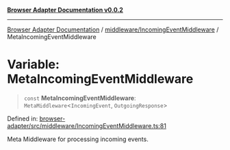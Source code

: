 [**Browser Adapter Documentation v0.0.2**](../../../README.md)

***

[Browser Adapter Documentation](../../../modules.md) / [middleware/IncomingEventMiddleware](../README.md) / MetaIncomingEventMiddleware

# Variable: MetaIncomingEventMiddleware

> `const` **MetaIncomingEventMiddleware**: `MetaMiddleware`\<`IncomingEvent`, `OutgoingResponse`\>

Defined in: [browser-adapter/src/middleware/IncomingEventMiddleware.ts:81](https://github.com/stonemjs/browser-adapter/blob/4c992e1c0dfba4d1029b4789eb682027ed7245ee/src/middleware/IncomingEventMiddleware.ts#L81)

Meta Middleware for processing incoming events.
